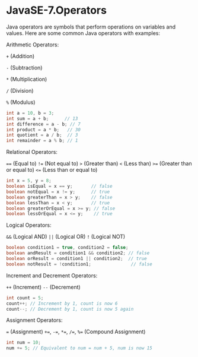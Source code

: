 # JavaSE-7.Operators

Java operators are symbols that perform operations on variables and values. Here are some common Java operators with examples:

Arithmetic Operators:

```+``` (Addition)

```-``` (Subtraction)

```*``` (Multiplication)

```/``` (Division)

```%``` (Modulus)

```java
int a = 10, b = 3;
int sum = a + b;      // 13
int difference = a - b; // 7
int product = a * b;   // 30
int quotient = a / b;  // 3
int remainder = a % b; // 1
```

Relational Operators:

```==``` (Equal to)
```!=``` (Not equal to)
```>``` (Greater than)
```<``` (Less than)
```>=``` (Greater than or equal to)
```<=``` (Less than or equal to)

```java
int x = 5, y = 8;
boolean isEqual = x == y;       // false
boolean notEqual = x != y;      // true
boolean greaterThan = x > y;    // false
boolean lessThan = x < y;       // true
boolean greaterOrEqual = x >= y; // false
boolean lessOrEqual = x <= y;    // true
```

Logical Operators:

```&&``` (Logical AND)
```||``` (Logical OR)
```!``` (Logical NOT)

```java
boolean condition1 = true, condition2 = false;
boolean andResult = condition1 && condition2; // false
boolean orResult = condition1 || condition2;  // true
boolean notResult = !condition1;               // false
```

Increment and Decrement Operators:

```++``` (Increment)
```--``` (Decrement)

```java
int count = 5;
count++; // Increment by 1, count is now 6
count--; // Decrement by 1, count is now 5 again
```

Assignment Operators:

```=``` (Assignment)
```+=```, ```-=```, ```*=```, ```/=```, ```%=``` (Compound Assignment)

```java
int num = 10;
num += 5; // Equivalent to num = num + 5, num is now 15
```

